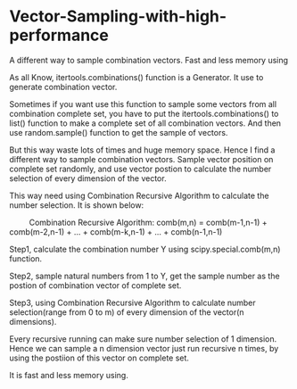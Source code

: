 # Vector-Sampling-with-high-performance
A different way to sample combination vectors. Fast and less memory using

As all Know, itertools.combinations() function is a Generator. It use to generate combination vector. 

Sometimes if you want use this function to sample some vectors from all combination complete set, you have to put the itertools.combinations() to list() function to make a complete set of all combination vectors. And then use random.sample() function to get the sample of vectors. 

But this way waste lots of times and huge memory space. Hence I find a different way to sample combination vectors. Sample vector position on complete set randomly, and use vector postion to calculate the number selection of every dimension of the vector. 

This way need using Combination Recursive Algorithm to calculate the number selection. It is shown below:

          Combination Recursive Algorithm: comb(m,n) = comb(m-1,n-1) + comb(m-2,n-1) + ... + comb(m-k,n-1) + ... + comb(n-1,n-1)
          
Step1, calculate the combination number Y using scipy.special.comb(m,n) function.

Step2, sample natural numbers from 1 to Y, get the sample number as the postion of combination vector of complete set.

Step3, using Combination Recursive Algorithm to calculate number selection(range from 0 to m) of every dimension of the vector(n dimensions).

Every recursive running can make sure number selection of 1 dimension. Hence we can sample a n dimension vector just run recursive n times, by using the postiion of this vector on complete set. 

It is fast and less memory using.

